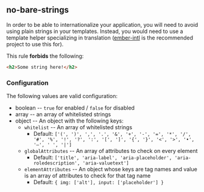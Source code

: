 ## no-bare-strings

In order to be able to internationalize your application, you will need to avoid using plain strings in your templates. Instead, you would need to use a template helper specializing in translation ([ember-intl](https://github.com/ember-intl/ember-intl) is the recommended project to use this for).

This rule **forbids** the following:

``` html
<h2>Some string here!</h2>
```

### Configuration

 The following values are valid configuration:

   * boolean -- `true` for enabled / `false` for disabled
   * array -- an array of whitelisted strings
   * object -- An object with the following keys:
     * `whitelist` -- An array of whitelisted strings
       * Default: `['(', ')', ',', '.', '&', '+', '-', '=', '*', '/', '#', '%', '!', '?', ':', '[', ']', '{', '}', '<', '>', '•', '—', ' ', '|']`
     * `globalAttributes` -- An array of attributes to check on every element
       * Default: `['title', 'aria-label', 'aria-placeholder', 'aria-roledescription', 'aria-valuetext']`
     * `elementAttributes` -- An object whose keys are tag names and value is an array of attributes to check for that tag name
       * Default: `{ img: ['alt'], input: ['placeholder'] }`
